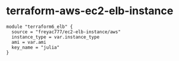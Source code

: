 # terraform-aws-ec2-elb-instance
```
module "terraform6_elb" {
  source = "freyac777/ec2-elb-instance/aws"
  instance_type = var.instance_type
  ami = var.ami
  key_name = "julia"
}
```